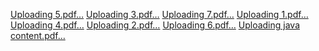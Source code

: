 
[Uploading 5.pdf…]()
[Uploading 3.pdf…]()
[Uploading 7.pdf…]()
[Uploading 1.pdf…]()
[Uploading 4.pdf…]()
[Uploading 2.pdf…]()
[Uploading 6.pdf…]()
[Uploading java content.pdf…]()
